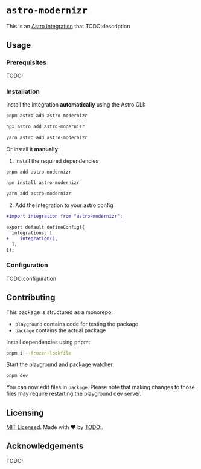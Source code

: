 # `astro-modernizr`

This is an [Astro integration](https://docs.astro.build/en/guides/integrations-guide/) that TODO:description

## Usage

### Prerequisites

TODO:

### Installation

Install the integration **automatically** using the Astro CLI:

```bash
pnpm astro add astro-modernizr
```

```bash
npx astro add astro-modernizr
```

```bash
yarn astro add astro-modernizr
```

Or install it **manually**:

1. Install the required dependencies

```bash
pnpm add astro-modernizr
```

```bash
npm install astro-modernizr
```

```bash
yarn add astro-modernizr
```

2. Add the integration to your astro config

```diff
+import integration from "astro-modernizr";

export default defineConfig({
  integrations: [
+    integration(),
  ],
});
```

### Configuration

TODO:configuration

## Contributing

This package is structured as a monorepo:

- `playground` contains code for testing the package
- `package` contains the actual package

Install dependencies using pnpm: 

```bash
pnpm i --frozen-lockfile
```

Start the playground and package watcher:

```bash
pnpm dev
```

You can now edit files in `package`. Please note that making changes to those files may require restarting the playground dev server.

## Licensing

[MIT Licensed](https://github.com/TODO:/blob/main/LICENSE). Made with ❤️ by [TODO:](https://github.com/TODO:).

## Acknowledgements

TODO:
